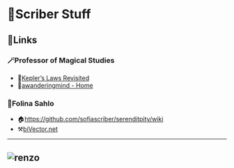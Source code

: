 # 📜Scriber Stuff
## 💎Links
### 🪄Professor of Magical Studies
- 📑[Kepler’s Laws Revisited](https://quantumredpill.wordpress.com/2013/01/19/keplers-laws-revisited/)   
- 📐[awanderingmind - Home](https://www.awanderingmind.blog/)
### 🔱Folina Sahlo
- 🏠https://github.com/sofiascriber/serenditpity/wiki
- ⚒️[biVector.net](https://bivector.net/tools.html)
---
![renzo](https://user-images.githubusercontent.com/111261353/215251943-edab77e9-a113-401a-9266-cb7be792c7a1.png)
---

<!---
sofiascriber/sofiascriber is a ✨ super special ✨ repository because its `README.md` (this file) appears on your GitHub profile.
You can click the Preview link to take a look at your changes.
--->
